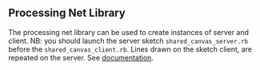 ## Processing Net Library

The processing net library can be used to create instances of server and client. NB: you should launch the server sketch `shared_canvas_server.rb` before the `shared_canvas_client.rb`. Lines drawn on the sketch client, are repeated on the server. See [documentation](https://ruby-processing.github.io/PiCrate/libraries/net.html).
